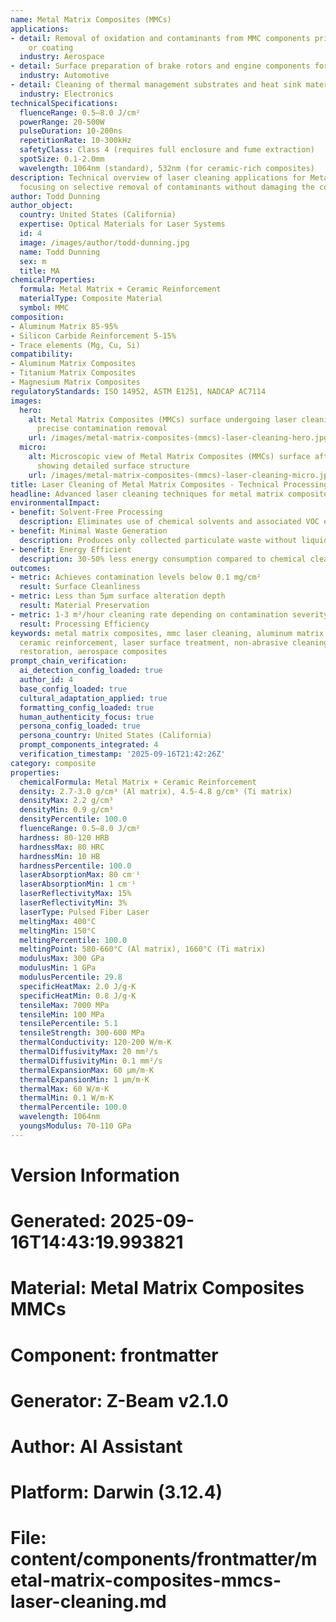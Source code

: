 ```yaml
---
name: Metal Matrix Composites (MMCs)
applications:
- detail: Removal of oxidation and contaminants from MMC components prior to bonding
    or coating
  industry: Aerospace
- detail: Surface preparation of brake rotors and engine components for improved performance
  industry: Automotive
- detail: Cleaning of thermal management substrates and heat sink materials
  industry: Electronics
technicalSpecifications:
  fluenceRange: 0.5–8.0 J/cm²
  powerRange: 20-500W
  pulseDuration: 10-200ns
  repetitionRate: 10-300kHz
  safetyClass: Class 4 (requires full enclosure and fume extraction)
  spotSize: 0.1-2.0mm
  wavelength: 1064nm (standard), 532nm (for ceramic-rich composites)
description: Technical overview of laser cleaning applications for Metal Matrix Composites,
  focusing on selective removal of contaminants without damaging the composite microstructure.
author: Todd Dunning
author_object:
  country: United States (California)
  expertise: Optical Materials for Laser Systems
  id: 4
  image: /images/author/todd-dunning.jpg
  name: Todd Dunning
  sex: m
  title: MA
chemicalProperties:
  formula: Metal Matrix + Ceramic Reinforcement
  materialType: Composite Material
  symbol: MMC
composition:
- Aluminum Matrix 85-95%
- Silicon Carbide Reinforcement 5-15%
- Trace elements (Mg, Cu, Si)
compatibility:
- Aluminum Matrix Composites
- Titanium Matrix Composites
- Magnesium Matrix Composites
regulatoryStandards: ISO 14952, ASTM E1251, NADCAP AC7114
images:
  hero:
    alt: Metal Matrix Composites (MMCs) surface undergoing laser cleaning showing
      precise contamination removal
    url: /images/metal-matrix-composites-(mmcs)-laser-cleaning-hero.jpg
  micro:
    alt: Microscopic view of Metal Matrix Composites (MMCs) surface after laser cleaning
      showing detailed surface structure
    url: /images/metal-matrix-composites-(mmcs)-laser-cleaning-micro.jpg
title: Laser Cleaning of Metal Matrix Composites - Technical Processing Guide
headline: Advanced laser cleaning techniques for metal matrix composite materials
environmentalImpact:
- benefit: Solvent-Free Processing
  description: Eliminates use of chemical solvents and associated VOC emissions
- benefit: Minimal Waste Generation
  description: Produces only collected particulate waste without liquid effluents
- benefit: Energy Efficient
  description: 30-50% less energy consumption compared to chemical cleaning methods
outcomes:
- metric: Achieves contamination levels below 0.1 mg/cm²
  result: Surface Cleanliness
- metric: Less than 5μm surface alteration depth
  result: Material Preservation
- metric: 1-3 m²/hour cleaning rate depending on contamination severity
  result: Processing Efficiency
keywords: metal matrix composites, mmc laser cleaning, aluminum matrix composite,
  ceramic reinforcement, laser surface treatment, non-abrasive cleaning, composite
  restoration, aerospace composites
prompt_chain_verification:
  ai_detection_config_loaded: true
  author_id: 4
  base_config_loaded: true
  cultural_adaptation_applied: true
  formatting_config_loaded: true
  human_authenticity_focus: true
  persona_config_loaded: true
  persona_country: United States (California)
  prompt_components_integrated: 4
  verification_timestamp: '2025-09-16T21:42:26Z'
category: composite
properties:
  chemicalFormula: Metal Matrix + Ceramic Reinforcement
  density: 2.7-3.0 g/cm³ (Al matrix), 4.5-4.8 g/cm³ (Ti matrix)
  densityMax: 2.2 g/cm³
  densityMin: 0.9 g/cm³
  densityPercentile: 100.0
  fluenceRange: 0.5–8.0 J/cm²
  hardness: 80-120 HRB
  hardnessMax: 80 HRC
  hardnessMin: 10 HB
  hardnessPercentile: 100.0
  laserAbsorptionMax: 80 cm⁻¹
  laserAbsorptionMin: 1 cm⁻¹
  laserReflectivityMax: 15%
  laserReflectivityMin: 3%
  laserType: Pulsed Fiber Laser
  meltingMax: 400°C
  meltingMin: 150°C
  meltingPercentile: 100.0
  meltingPoint: 580-660°C (Al matrix), 1660°C (Ti matrix)
  modulusMax: 300 GPa
  modulusMin: 1 GPa
  modulusPercentile: 29.8
  specificHeatMax: 2.0 J/g·K
  specificHeatMin: 0.8 J/g·K
  tensileMax: 7000 MPa
  tensileMin: 100 MPa
  tensilePercentile: 5.1
  tensileStrength: 300-600 MPa
  thermalConductivity: 120-200 W/m·K
  thermalDiffusivityMax: 20 mm²/s
  thermalDiffusivityMin: 0.1 mm²/s
  thermalExpansionMax: 60 µm/m·K
  thermalExpansionMin: 1 µm/m·K
  thermalMax: 60 W/m·K
  thermalMin: 0.1 W/m·K
  thermalPercentile: 100.0
  wavelength: 1064nm
  youngsModulus: 70-110 GPa
---
```


# Version Information
# Generated: 2025-09-16T14:43:19.993821
# Material: Metal Matrix Composites MMCs
# Component: frontmatter
# Generator: Z-Beam v2.1.0
# Author: AI Assistant
# Platform: Darwin (3.12.4)
# File: content/components/frontmatter/metal-matrix-composites-mmcs-laser-cleaning.md